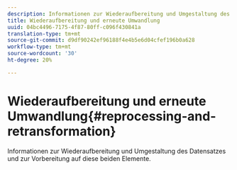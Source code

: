 ```yaml
---
description: Informationen zur Wiederaufbereitung und Umgestaltung des Datensatzes und zur Vorbereitung auf diese beiden Elemente.
title: Wiederaufbereitung und erneute Umwandlung
uuid: 04bc4496-7175-4f87-80ff-c096f430841a
translation-type: tm+mt
source-git-commit: d9df90242ef96188f4e4b5e6d04cfef196b0a628
workflow-type: tm+mt
source-wordcount: '30'
ht-degree: 20%

---
```



# Wiederaufbereitung und erneute Umwandlung{#reprocessing-and-retransformation}

Informationen zur Wiederaufbereitung und Umgestaltung des Datensatzes und zur Vorbereitung auf diese beiden Elemente.
